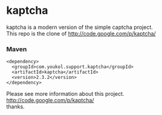 # kaptcha
kaptcha is a modern version of the simple captcha project.   
This repo is the clone of http://code.google.com/p/kaptcha/

### Maven
```
<dependency>
  <groupId>com.youkol.support.kaptcha</groupId>
  <artifactId>kaptcha</artifactId>
  <version>2.3.2</version>
</dependency>
```

Please see more information about this project.  
http://code.google.com/p/kaptcha/  
thanks.
